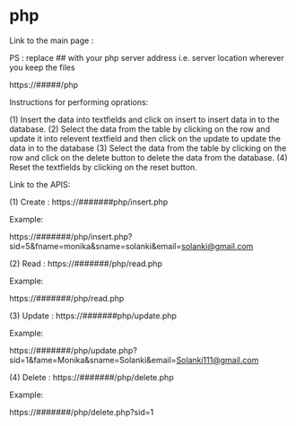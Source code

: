 # php
Link to the main page :

PS : replace ## with your php server address i.e. server location wherever you keep the files

https://#####/php 

Instructions for performing oprations:

(1) Insert the data into textfields and click on insert to insert data in to the database.
(2) Select the data from the table by clicking on the row and update it into relevent textfield and then click on the update to update the data in to the database
(3) Select the data from the table by clicking on the row and click on the delete button to delete the data from the database.
(4) Reset the textfields by clicking on the reset button.

Link to the APIS:

(1) Create : https://#######php/insert.php

Example:

https://#######/php/insert.php?sid=5&fname=monika&sname=solanki&email=solanki@gmail.com

(2) Read : https://#######/php/read.php

Example:

https://#######/php/read.php

(3) Update : https://#######php/update.php

Example:

https://#######/php/update.php?sid=1&fame=Monika&sname=Solanki&email=Solanki111@gmail.com

(4) Delete : https://#######/php/delete.php

Example:

https://#######/php/delete.php?sid=1
